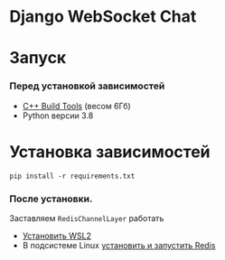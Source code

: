 # Django WebSocket Chat
# Запуск
### Перед установкой зависимостей
- [C++ Build Tools](https://stackoverflow.com/questions/40504552/how-to-install-visual-c-build-tools) (весом 6Гб)
- Python версии 3.8

# Установка зависимостей
```
pip install -r requirements.txt 
```
### После установки.

Заставляем ```RedisChannelLayer``` работать
- [Установить WSL2](https://docs.microsoft.com/ru-ru/windows/wsl/install)
- В подсистеме Linux [установить и запустить Redis](https://redis.io/docs/getting-started/installation/install-redis-on-windows/)
